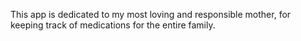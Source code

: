This app is dedicated to my most loving and responsible mother, for keeping track of medications for the entire family.
